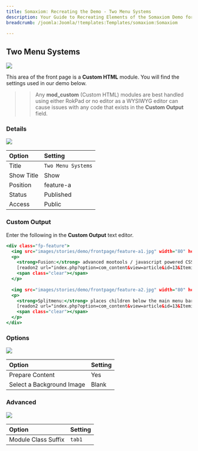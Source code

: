 ```yaml
---
title: Somaxiom: Recreating the Demo - Two Menu Systems
description: Your Guide to Recreating Elements of the Somaxiom Demo for Joomla
breadcrumb: /joomla:Joomla/!templates:Templates/somaxiom:Somaxiom

---
```


Two Menu Systems
-----

![][demo]

This area of the front page is a **Custom HTML** module. You will find the settings used in our demo below.

>> Any **mod_custom** (Custom HTML) modules are best handled using either RokPad or no editor as a WYSIWYG editor can cause issues with any code that exists in the **Custom Output** field.

### Details

![][demo2]

|   Option   |      Setting       |
| :--------- | :----------------- |
| Title      | `Two Menu Systems` |
| Show Title | Show               |
| Position   | feature-a          |
| Status     | Published          |
| Access     | Public             |

### Custom Output

Enter the following in the **Custom Output** text editor.

~~~ .html
<div class="fp-feature">
  <img src="images/stories/demo/frontpage/feature-a1.jpg" width="80" height="75" alt="Feature Image" class="floatleft fp-image" />
  <p>
    <strong>Fusion:</strong> advanced mootools / javascript powered CSS dropdown menu system.
    [readon2 url="index.php?option=com_content&view=article&id=13&Itemid=162"]Read More[/readon2]
    <span class="clear"></span>
  </p>
  
  <img src="images/stories/demo/frontpage/feature-a2.jpg" width="80" height="75" alt="Feature Image" class="floatleft fp-image" />
  <p>
    <strong>Splitmenu:</strong> places children below the main menu bar, then others in the side column.
    [readon2 url="index.php?option=com_content&view=article&id=13&Itemid=162"]Read More[/readon2]
    <span class="clear"></span>
  </p>
</div>

~~~

### Options

![][demo3]

|           Option          | Setting |
| :------------------------ | :------ |
| Prepare Content           | Yes     |
| Select a Background Image | Blank   |

### Advanced

![][demo4]

|        Option       | Setting |
| :------------------ | :------ |
| Module Class Suffix | `tab1`  |

[demo]: assets/demo_3.jpeg
[demo2]: assets/demo_3a.jpeg
[demo3]: assets/demo_3b.jpeg
[demo4]: assets/demo_3c.jpeg